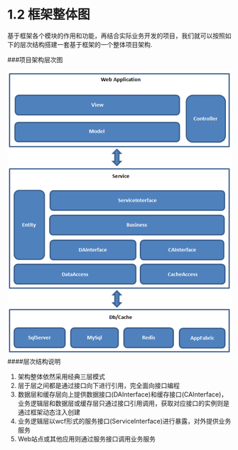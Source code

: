 # 1.2 框架整体图

基于框架各个模块的作用和功能，再结合实际业务开发的项目，我们就可以按照如下的层次结构搭建一套基于框架的一个整体项目架构.

###项目架构层次图

![项目架构层次图](../images/img2.png)
 ####层次结构说明
 
 1. 架构整体依然采用经典三层模式
 2. 层于层之间都是通过接口向下进行引用，完全面向接口编程
 3. 数据层和缓存层向上提供数据接口(DAInterface)和缓存接口(CAInterface)，业务逻辑层和数据层或缓存层只通过接口引用调用，获取对应接口的实例则是通过框架动态注入创建
 4. 业务逻辑层以wcf形式的服务接口(ServiceInterface)进行暴露，对外提供业务服务
 5. Web站点或其他应用则通过服务接口调用业务服务

